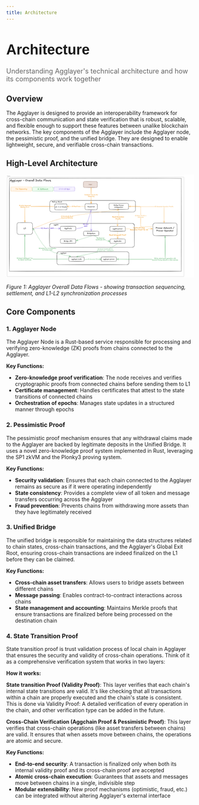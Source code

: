 ```yaml
---
title: Architecture
---
```


<!-- Page Header Component -->
<h1 style="text-align: left; font-size: 38px; font-weight: 700; font-family: 'Inter Tight', sans-serif;">
  Architecture
</h1>

<div style="text-align: left; margin: 0.5rem 0;">
  <p style="font-size: 18px; color: #666; max-width: 600px; margin: 0;">
    Understanding Agglayer's technical architecture and how its components work together
  </p>
</div>

## Overview

The Agglayer is designed to provide an interoperability framework for cross-chain communication and state verification that is robust, scalable, and flexible enough to support these features between unalike blockchain networks. The key components of the Agglayer include the Agglayer node, the pessimistic proof, and the unified bridge. They are designed to enable lightweight, secure, and verifiable cross-chain transactions.

## High-Level Architecture

![Agglayer Overall Data Flows](../../img/architecture.png)

*Figure 1: Agglayer Overall Data Flows - showing transaction sequencing, settlement, and L1-L2 synchronization processes*

## Core Components

### 1. Agglayer Node

The Agglayer Node is a Rust-based service responsible for processing and verifying zero-knowledge (ZK) proofs from chains connected to the Agglayer.

**Key Functions:**

- **Zero-knowledge proof verification**: The node receives and verifies cryptographic proofs from connected chains before sending them to L1
- **Certificate management**: Handles certificates that attest to the state transitions of connected chains
- **Orchestration of epochs**: Manages state updates in a structured manner through epochs

### 2. Pessimistic Proof

The pessimistic proof mechanism ensures that any withdrawal claims made to the Agglayer are backed by legitimate deposits in the Unified Bridge. It uses a novel zero-knowledge proof system implemented in Rust, leveraging the SP1 zkVM and the Plonky3 proving system.

**Key Functions:**

- **Security validation**: Ensures that each chain connected to the Agglayer remains as secure as if it were operating independently
- **State consistency**: Provides a complete view of all token and message transfers occurring across the Agglayer
- **Fraud prevention**: Prevents chains from withdrawing more assets than they have legitimately received

### 3. Unified Bridge

The unified bridge is responsible for maintaining the data structures related to chain states, cross-chain transactions, and the Agglayer's Global Exit Root, ensuring cross-chain transactions are indeed finalized on the L1 before they can be claimed.

**Key Functions:**

- **Cross-chain asset transfers**: Allows users to bridge assets between different chains
- **Message passing**: Enables contract-to-contract interactions across chains
- **State management and accounting**: Maintains Merkle proofs that ensure transactions are finalized before being processed on the destination chain

### 4. State Transition Proof

State transition proof is trust validation process of local chain in Agglayer that ensures the security and validity of cross-chain operations. Think of it as a comprehensive verification system that works in two layers:

**How it works:**

**State transition Proof (Validity Proof)**: This layer verifies that each chain's internal state transitions are valid. It's like checking that all transactions within a chain are properly executed and the chain's state is consistent. This is done via Validity Proof: A detailed verification of every operation in the chain, and other verification type can be added in the future.

**Cross-Chain Verification (Aggchain Proof & Pessimistic Proof)**: This layer verifies that cross-chain operations (like asset transfers between chains) are valid. It ensures that when assets move between chains, the operations are atomic and secure.

**Key Functions:**

- **End-to-end security**: A transaction is finalized only when both its internal validity proof and its cross-chain proof are accepted
- **Atomic cross-chain execution**: Guarantees that assets and messages move between chains in a single, indivisible step
- **Modular extensibility**: New proof mechanisms (optimistic, fraud, etc.) can be integrated without altering Agglayer's external interface